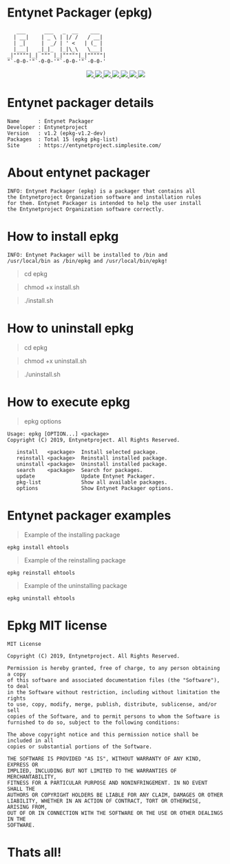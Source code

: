 # Entynet Packager (epkg)

       ___      ___   _  __    ___   
      | __|    | _ \ | |/ /   / __|  
      | _|     |  _/ | ' <   | (_ |  
      |___|   _|_|_  |_|\_\   \___|  
    _|"""""|_| """ |_|"""""|_|"""""| 
    "`-0-0-'"`-0-0-'"`-0-0-'"`-0-0-' 

<p align="center">
  <a href="http://entynetproject.simplesite.com/">
    <img src="https://img.shields.io/badge/entynetproject-Ivan%20Nikolsky-blue.svg">
  </a>
  <a href="https://github.com/entynetproject/epkg/releases">
    <img src="https://img.shields.io/github/release/entynetproject/epkg.svg">
  </a>
  <a href="https://wikipedia.org/wiki/Shell_script">
    <img src="https://img.shields.io/badge/language-shell-green.svg">
 </a>
  <a href="https://github.com/entynetproject/ehtools">
      <img src="https://img.shields.io/badge/packages-15-red.svg?maxAge=2592000">
 </a>
  <a href="https://github.com/entynetproject/epkg/issues?q=is%3Aissue+is%3Aclosed">
      <img src="https://img.shields.io/github/issues/entynetproject/epkg.svg">
  </a>
  <a href="https://github.com/entynetproject/epkg/wiki">
      <img src="https://img.shields.io/badge/wiki%20-epkg-lightgrey.svg">
 </a>
  <a href="https://twitter.com/entynetproject">
    <img src="https://img.shields.io/badge/twitter-entynetproject-blue.svg">
 </a>
</p>

# Entynet packager details

    Name      : Entynet Packager 
    Developer : Entynetproject
    Version   : v1.2 (epkg-v1.2-dev)
    Packages  : Total 15 (epkg pkg-list)
    Site      : https://entynetproject.simplesite.com/

# About entynet packager

    INFO: Entynet Packager (epkg) is a packager that contains all 
    the Entynetproject Organization software and installation rules 
    for them. Entynet Packager is intended to help the user install 
    the Entynetproject Organization software correctly.

# How to install epkg

    INFO: Entynet Packager will be installed to /bin and
    /usr/local/bin as /bin/epkg and /usr/local/bin/epkg!

> cd epkg

> chmod +x install.sh

> ./install.sh

# How to uninstall epkg

> cd epkg

> chmod +x uninstall.sh

> ./uninstall.sh

# How to execute epkg

> epkg options

    Usage: epkg [OPTION...] <package>
    Copyright (C) 2019, Entynetproject. All Rights Reserved.

       install   <package>  Install selected package.
       reinstall <package>  Reinstall installed package.
       uninstall <package>  Uninstall installed package.
       search    <package>  Search for packages.
       update               Update Entynet Packager.
       pkg-list             Show all available packages.
       options              Show Entynet Packager options.

# Entynet packager examples

> Example of the installing package

    epkg install ehtools

> Example of the reinstalling package
     
    epkg reinstall ehtools
    
> Example of the uninstalling package
    
    epkg uninstall ehtools
    
# Epkg MIT license

    MIT License

    Copyright (C) 2019, Entynetproject. All Rights Reserved.

    Permission is hereby granted, free of charge, to any person obtaining a copy
    of this software and associated documentation files (the "Software"), to deal
    in the Software without restriction, including without limitation the rights
    to use, copy, modify, merge, publish, distribute, sublicense, and/or sell
    copies of the Software, and to permit persons to whom the Software is
    furnished to do so, subject to the following conditions:

    The above copyright notice and this permission notice shall be included in all
    copies or substantial portions of the Software.

    THE SOFTWARE IS PROVIDED "AS IS", WITHOUT WARRANTY OF ANY KIND, EXPRESS OR
    IMPLIED, INCLUDING BUT NOT LIMITED TO THE WARRANTIES OF MERCHANTABILITY,
    FITNESS FOR A PARTICULAR PURPOSE AND NONINFRINGEMENT. IN NO EVENT SHALL THE
    AUTHORS OR COPYRIGHT HOLDERS BE LIABLE FOR ANY CLAIM, DAMAGES OR OTHER
    LIABILITY, WHETHER IN AN ACTION OF CONTRACT, TORT OR OTHERWISE, ARISING FROM,
    OUT OF OR IN CONNECTION WITH THE SOFTWARE OR THE USE OR OTHER DEALINGS IN THE
    SOFTWARE.

# Thats all!
